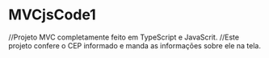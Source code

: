 # MVCjsCode1
//Projeto MVC completamente feito em TypeScript e JavaScrit.
//Este projeto confere o CEP informado e manda as informações sobre ele na tela.
